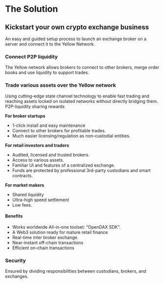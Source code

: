 # The Solution

## Kickstart your own crypto exchange business&#x20;

An easy and guided setup process to launch an exchange broker on a server and connect it to the Yellow Network.

### Connect P2P liquidity&#x20;

The Yellow network allows brokers to connect to other brokers, merge order books and use liquidity to support trades.

### Trade various assets over the Yellow network&#x20;

Using cutting-edge state channel technology to enable fast trading and reaching assets locked on isolated networks without directly bridging them. P2P-liquidity sharing rewards

**For broker startups**

* 1-click install and easy maintenance
* Connect to other brokers for profitable trades.
* Much easier licensing/regulation as non-custodial entities.

**For retail investors and traders**

* Audited, licensed and trusted brokers.
* Access to various assets.
* Familiar UI and features of a centralized exchange.
* Funds are protected by professional 3rd-party custodians and smart contracts.

**For market makers**

* Shared liquidity
* Ultra-high speed settlement
* Low fees.



#### Benefits&#x20;

* Works worldwide All-in-one toolset: “OpenDAX SDK”.&#x20;
* A Web3 solution ready for mature retail finance&#x20;
* Real-time inter broker exchange.&#x20;
* Near-instant off-chain transactions
* Efficient on-chain transactions

####

### Security&#x20;

Ensured by dividing responsibilities between custodians, brokers, and exchanges.
